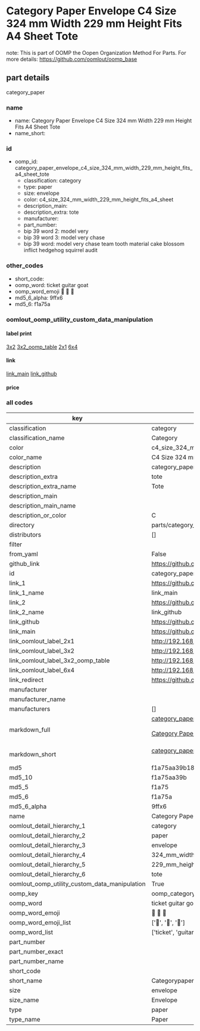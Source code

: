 # Category Paper Envelope C4 Size 324 mm Width 229 mm Height Fits A4 Sheet Tote  

note: This is part of OOMP the Oopen Organization Method For Parts. For more details: https://github.com/oomlout/oomp_base

##  part details
  



category_paper



### name
* name: Category Paper Envelope C4 Size 324 mm Width 229 mm Height Fits A4 Sheet Tote
* name_short: 
### id
* oomp_id: category_paper_envelope_c4_size_324_mm_width_229_mm_height_fits_a4_sheet_tote
  * classification: category
  * type: paper
  * size: envelope
  * color: c4_size_324_mm_width_229_mm_height_fits_a4_sheet
  * description_main: 
  * description_extra: tote
  * manufacturer: 
  * part_number: 
  * bip 39 word 2: model very
  * bip 39 word 3: model very chase
  * bip 39 word: model very chase team tooth material cake blossom inflict hedgehog squirrel audit

### other_codes
* short_code: 
* oomp_word: ticket guitar goat
* oomp_word_emoji :ticket: :guitar: :goat:
* md5_6_alpha: 9ffx6
* md5_6: f1a75a






### oomlout_oomp_utility_custom_data_manipulation
#### label print
[3x2](http://192.168.1.245:1112/?label=oomp%209ffx6)
[3x2_oomp_table](http://192.168.1.108:1112/?label=oomp%209ffx6)
[2x1](http://192.168.1.242:1112/?label=oomp%209ffx6)
[6x4](http://192.168.1.55:1112/?label=oomp%209ffx6)    

#### link

[link_main](https://github.com/oomlout/oomlout_oomp_version_1_messy/tree/main/parts/category_paper_envelope_c4_size_324_mm_width_229_mm_height_fits_a4_sheet_tote) [link_github](https://github.com/oomlout/oomlout_oomp_version_1_messy/tree/main/parts/category_paper_envelope_c4_size_324_mm_width_229_mm_height_fits_a4_sheet_tote)                             

#### price







### all codes 
| key | value |  
| --- | --- |  
| classification | category |  
| classification_name | Category |  
| color | c4_size_324_mm_width_229_mm_height_fits_a4_sheet |  
| color_name | C4 Size 324 mm Width 229 mm Height Fits A4 Sheet |  
| description | category_paper |  
| description_extra | tote |  
| description_extra_name | Tote |  
| description_main |  |  
| description_main_name |  |  
| description_or_color | C  |  
| directory | parts/category_paper_envelope_c4_size_324_mm_width_229_mm_height_fits_a4_sheet_tote |  
| distributors | [] |  
| filter |  |  
| from_yaml | False |  
| github_link | https://github.com/oomlout/oomlout_oomp_part_src/tree/main/parts/category_paper_envelope_c4_size_324_mm_width_229_mm_height_fits_a4_sheet_tote |  
| id | category_paper_envelope_c4_size_324_mm_width_229_mm_height_fits_a4_sheet_tote |  
| link_1 | https://github.com/oomlout/oomlout_oomp_version_1_messy/tree/main/parts/category_paper_envelope_c4_size_324_mm_width_229_mm_height_fits_a4_sheet_tote |  
| link_1_name | link_main |  
| link_2 | https://github.com/oomlout/oomlout_oomp_version_1_messy/tree/main/parts/category_paper_envelope_c4_size_324_mm_width_229_mm_height_fits_a4_sheet_tote |  
| link_2_name | link_github |  
| link_github | https://github.com/oomlout/oomlout_oomp_version_1_messy/tree/main/parts/category_paper_envelope_c4_size_324_mm_width_229_mm_height_fits_a4_sheet_tote |  
| link_main | https://github.com/oomlout/oomlout_oomp_version_1_messy/tree/main/parts/category_paper_envelope_c4_size_324_mm_width_229_mm_height_fits_a4_sheet_tote |  
| link_oomlout_label_2x1 | http://192.168.1.242:1112/?label=oomp%209ffx6 |  
| link_oomlout_label_3x2 | http://192.168.1.245:1112/?label=oomp%209ffx6 |  
| link_oomlout_label_3x2_oomp_table | http://192.168.1.108:1112/?label=oomp%209ffx6 |  
| link_oomlout_label_6x4 | http://192.168.1.55:1112/?label=oomp%209ffx6 |  
| link_redirect | https://github.com/oomlout/oomlout_oomp_version_1_messy/tree/main/parts/category_paper_envelope_c4_size_324_mm_width_229_mm_height_fits_a4_sheet_tote |  
| manufacturer |  |  
| manufacturer_name |  |  
| manufacturers | [] |  
| markdown_full | [category_paper_envelope_c4_size_324_mm_width_229_mm_height_fits_a4_sheet_tote](none)<br>[](none)<br>[Category Paper Envelope C4 Size 324 Mm Width 229 Mm Height Fits A4 Sheet Tote](none)<br><br> |  
| markdown_short | [category_paper_envelope_c4_size_324_mm_width_229_mm_height_fits_a4_sheet_tote](none)<br><br> |  
| md5 | f1a75aa39b18040a23f26dea4d7cbc74 |  
| md5_10 | f1a75aa39b |  
| md5_5 | f1a75 |  
| md5_6 | f1a75a |  
| md5_6_alpha | 9ffx6 |  
| name | Category Paper Envelope C4 Size 324 mm Width 229 mm Height Fits A4 Sheet Tote |  
| oomlout_detail_hierarchy_1 | category |  
| oomlout_detail_hierarchy_2 | paper |  
| oomlout_detail_hierarchy_3 | envelope |  
| oomlout_detail_hierarchy_4 | 324_mm_width |  
| oomlout_detail_hierarchy_5 | 229_mm_height |  
| oomlout_detail_hierarchy_6 | tote |  
| oomlout_oomp_utility_custom_data_manipulation | True |  
| oomp_key | oomp_category_paper_envelope_c4_size_324_mm_width_229_mm_height_fits_a4_sheet_tote |  
| oomp_word | ticket guitar goat |  
| oomp_word_emoji | :ticket: :guitar: :goat: |  
| oomp_word_emoji_list | [':ticket:', ':guitar:', ':goat:'] |  
| oomp_word_list | ['ticket', 'guitar', 'goat'] |  
| part_number |  |  
| part_number_exact |  |  
| part_number_name |  |  
| short_code |  |  
| short_name | Categorypaper |  
| size | envelope |  
| size_name | Envelope |  
| type | paper |  
| type_name | Paper |  
